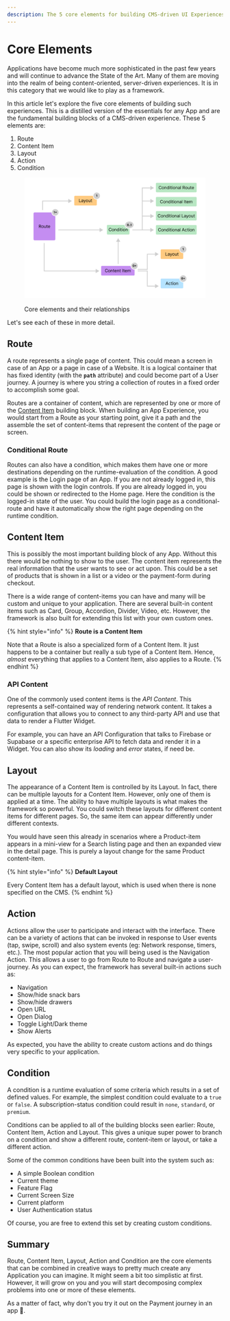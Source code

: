 ```yaml
---
description: The 5 core elements for building CMS-driven UI Experiences
---
```


# Core Elements

Applications have become much more sophisticated in the past few years and will continue to advance the State of the Art. Many of them are moving into the realm of being content-oriented, server-driven experiences. It is in this category that we would like to play as a framework.

In this article let's explore the five core elements of building such experiences. This is a distilled version of the essentials for any App and are the fundamental building blocks of a CMS-driven experience. These 5 elements are:

1. Route
2. Content Item
3. Layout
4. Action
5. Condition

<figure><img src="../../.gitbook/assets/core-elements.png" alt=""><figcaption><p>Core elements and their relationships</p></figcaption></figure>

Let's see each of these in more detail.

## Route

A route represents a single page of content. This could mean a screen in case of an App or a page in case of a Website. It is a logical container that has fixed identity (with the **`path`** attribute) and could become part of a User journey. A journey is where you string a collection of routes in a fixed order to accomplish some goal.

Routes are a container of content, which are represented by one or more of the [Content Item](core-elements.md#content-item) building block. When building an App Experience, you would start from a Route as your starting point, give it a path and the assemble the set of content-items that represent the content of the page or screen.

### Conditional Route

Routes can also have a condition, which makes them have one or more destinations depending on the runtime-evaluation of the condition. A good example is the Login page of an App. If you are not already logged in, this page is shown with the login controls. If you are already logged in, you could be shown or redirected to the Home page. Here the condition is the logged-in state of the user. You could build the login page as a conditional-route and have it automatically show the right page depending on the runtime condition.

## Content Item

This is possibly the most important building block of any App. Without this there would be nothing to show to the user. The content item represents the real information that the user wants to see or act upon. This could be a set of products that is shown in a list or a video or the payment-form during checkout.

There is a wide range of content-items you can have and many will be custom and unique to your application. There are several built-in content items such as Card, Group, Accordion, Divider, Video, etc. However, the framework is also built for extending this list with your own custom ones.

{% hint style="info" %}
**Route is a Content Item**

Note that a Route is also a specialized form of a Content Item. It just happens to be a container but really a sub type of a Content Item. Hence, _almost_ everything that applies to a Content Item, also applies to a Route.
{% endhint %}

### API Content

One of the commonly used content items is the _API Content_. This represents a self-contained way of rendering network content. It takes a configuration that allows you to connect to any third-party API and use that data to render a Flutter Widget.&#x20;

For example, you can have an API Configuration that talks to Firebase or Supabase or a specific enterprise API to fetch data and render it in a Widget. You can also show its _loading_ and _error_ states, if need be.

## Layout

The appearance of a Content Item is controlled by its Layout. In fact, there can be multiple layouts for a Content Item. However, only one of them is applied at a time. The ability to have multiple layouts is what makes the framework so powerful. You could switch these layouts for different content items for different pages. So, the same item can appear differently under different contexts.&#x20;

You would have seen this already in scenarios where a Product-item appears in a mini-view for a Search listing page and then an expanded view in the detail page. This is purely a layout change for the same Product content-item.

{% hint style="info" %}
**Default Layout**

Every Content Item has a default layout, which is used when there is none specified on the CMS.
{% endhint %}

## Action

Actions allow the user to participate and interact with the interface. There can be a variety of actions that can be invoked in response to User events (tap, swipe, scroll) and also system events (eg: Network response, timers, etc.). The most popular action that you will being used is the Navigation Action. This allows a user to go from Route to Route and navigate a user-journey. As you can expect, the framework has several built-in actions such as:

* Navigation
* Show/hide snack bars
* Show/hide drawers
* Open URL
* Open Dialog
* Toggle Light/Dark theme
* Show Alerts

As expected, you have the ability to create custom actions and do things very specific to your application.

## Condition

A condition is a runtime evaluation of some criteria which results in a set of defined values. For example, the simplest condition could evaluate to a `true` or `false`. A subscription-status condition could result in `none`, `standard`, or `premium`.&#x20;

Conditions can be applied to all of the building blocks seen earlier: Route, Content Item, Action and Layout. This gives a unique super power to branch on a condition and show a different route, content-item or layout, or take a different action.&#x20;

Some of the common conditions have been built into the system such as:

* A simple Boolean condition
* Current theme
* Feature Flag
* Current Screen Size
* Current platform
* User Authentication status

Of course, you are free to extend this set by creating custom conditions.



## Summary

Route, Content Item, Layout, Action and Condition are the core elements that can be combined in creative ways to pretty much create any Application you can imagine. It might seem a bit too simplistic at first. However, it will grow on you and you will start decomposing complex problems into one or more of these elements.&#x20;

As a matter of fact, why don't you try it out on the Payment journey in an app :thinking:.



